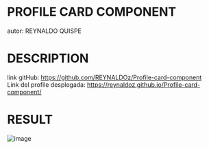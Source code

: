 # PROFILE CARD COMPONENT
autor: REYNALDO QUISPE

# DESCRIPTION
link gitHub: https://github.com/REYNALDOz/Profile-card-component <br />
Link del profile desplegada: https://reynaldoz.github.io/Profile-card-component/
# RESULT
![image](https://user-images.githubusercontent.com/49566885/141837260-19cafe25-8506-4abe-a26a-4f7dff8bc9c5.png)

